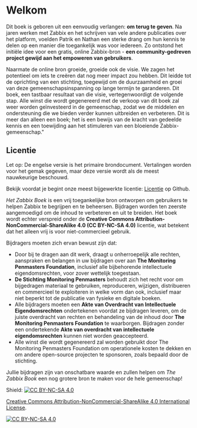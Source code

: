 # Welkom

Dit boek is geboren uit een eenvoudig verlangen: **om terug te geven**. Na jaren
werken met Zabbix en het schrijven van vele andere publicaties over het
platform, voelden Patrik en Nathan een sterke drang om hun kennis te delen op
een manier die toegankelijk was voor iedereen. Zo ontstond het initiële idee
voor een gratis, online Zabbix-bron - **een community-gedreven project gewijd
aan het empoweren van gebruikers**.

Naarmate de online bron groeide, groeide ook de visie. We zagen het potentieel
om iets te creëren dat nog meer impact zou hebben. Dit leidde tot de oprichting
van een stichting, toegewijd om de duurzaamheid en groei van deze
gemeenschapsinspanning op lange termijn te garanderen. Dit boek, een tastbaar
resultaat van die visie, vertegenwoordigt de volgende stap. Alle winst die wordt
gegenereerd met de verkoop van dit boek zal weer worden geïnvesteerd in de
gemeenschap, zodat we de middelen en ondersteuning die we bieden verder kunnen
uitbreiden en verbeteren. Dit is meer dan alleen een boek; het is een bewijs van
de kracht van gedeelde kennis en een toewijding aan het stimuleren van een
bloeiende Zabbix-gemeenschap."

## Licentie

Let op: De engelse versie is het primaire brondocument. Vertalingen worden voor
het gemak gegeven, maar deze versie wordt als de meest nauwkeurige beschouwd.


Bekijk voordat je begint onze meest bijgewerkte licentie:
[Licentie](https://github.com/penmasters/zabbix-book/blob/main/readme.md) op
Github.

*Het Zabbix Boek* is een vrij toegankelijke bron ontworpen om gebruikers te
helpen Zabbix te begrijpen en te beheersen. Bijdragen worden ten zeerste
aangemoedigd om de inhoud te verbeteren en uit te breiden. Het boek wordt echter
verspreid onder de **Creative Commons Attribution-NonCommercial-ShareAlike 4.0
(CC BY-NC-SA 4.0)** licentie, wat betekent dat het alleen vrij is voor
niet-commercieel gebruik.

Bijdragers moeten zich ervan bewust zijn dat:

- Door bij te dragen aan dit werk, draagt u onherroepelijk alle rechten,
  aanspraken en belangen in uw bijdragen over aan **The Monitoring Penmasters
  Foundation**, inclusief alle bijbehorende intellectuele eigendomsrechten, voor
  zover wettelijk toegestaan.
- **De Stichting Monitoring Penmasters** behoudt zich het recht voor om
  bijgedragen materiaal te gebruiken, reproduceren, wijzigen, distribueren en
  commercieel te exploiteren in welke vorm dan ook, inclusief maar niet beperkt
  tot de publicatie van fysieke en digitale boeken.
- Alle bijdragers moeten een **Akte van Overdracht van Intellectuele
  Eigendomsrechten** ondertekenen voordat ze bijdragen leveren, om de juiste
  overdracht van rechten en behandeling van de inhoud door **The Monitoring
  Penmasters Foundation** te waarborgen. Bijdragen zonder een ondertekende
  **Akte van overdracht van intellectuele eigendomsrechten** kunnen niet worden
  geaccepteerd.
- Alle winst die wordt gegenereerd zal worden gebruikt door The Monitoring
  Penmasters Foundation om operationele kosten te dekken en om andere
  open-source projecten te sponsoren, zoals bepaald door de stichting.

Jullie bijdragen zijn van onschatbare waarde en zullen helpen om *The Zabbix
Book* een nog grotere bron te maken voor de hele gemeenschap!

Shield: [![CC BY-NC-SA 4.0][cc-by-nc-sa-shield]][cc-by-nc-sa]

[Creative Commons Attribution-NonCommercial-ShareAlike 4.0 International
License][cc-by-nc-sa].

[![CC BY-NC-SA 4.0][cc-by-nc-sa-image]][cc-by-nc-sa]

[cc-by-nc-sa]: http://creativecommons.org/licenses/by-nc-sa/4.0/
[cc-by-nc-sa-image]: https://licensebuttons.net/l/by-nc-sa/4.0/88x31.png
[cc-by-nc-sa-shield]:
https://img.shields.io/badge/License-CC%20BY--NC--SA%204.0-lightgrey.svg
